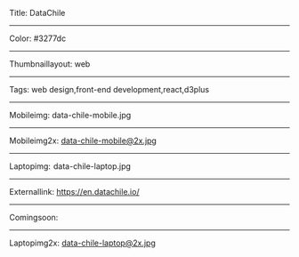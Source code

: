 Title: DataChile

----

Color: #3277dc

----

Thumbnaillayout: web

----

Tags: web design,front-end development,react,d3plus

----

Mobileimg: data-chile-mobile.jpg

----

Mobileimg2x: data-chile-mobile@2x.jpg

----

Laptopimg:  data-chile-laptop.jpg

----

Externallink: https://en.datachile.io/

----

Comingsoon:

----

Laptopimg2x: data-chile-laptop@2x.jpg
